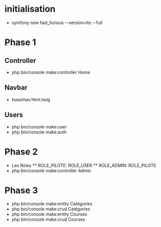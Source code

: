 # initialisation
* symfony new fast_furious --version=lts --full
# Phase 1
## Controller
* php bin/console make:controller Home
## Navbar
* base/nav.html.twig
## Users
* php bin/console make:user
* php bin/console make:auth 
# Phase 2
* Les Roles
** ROLE_PILOTE: ROLE_USER
** ROLE_ADMIN: ROLE_PILOTE
* php bin/console make:controller Admin
# Phase 3
* php bin/console make:entity Catégories
* php bin/console make:crud Catégories
* php bin/console make:entity Courses
* php bin/console make:crud Courses